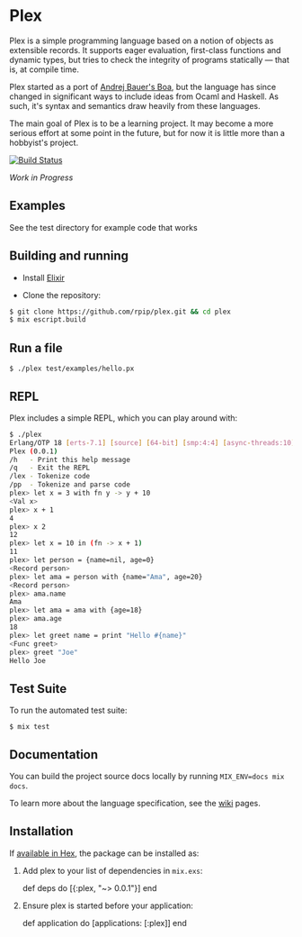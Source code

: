 # Plex

Plex is a simple programming language based on a notion of objects as extensible records. It supports eager evaluation, first-class functions and dynamic types, but tries to check the integrity of programs statically — that is, at compile time.

Plex started as a port of [Andrej Bauer's Boa](http://www.andrej.com/plzoo/html/boa.html), but the language has since changed in significant ways to include ideas from Ocaml and Haskell. As such, it's syntax and semantics draw heavily from these languages.

The main goal of Plex is to be a learning project. It may become a more serious effort at some point in the future, but for now it is little more than a hobbyist's project.

[![Build Status](https://travis-ci.org/rpip/plex.svg?branch=master)](https://travis-ci.org/rpip/plex)

_Work in Progress_

## Examples

See the test directory for example code that works

## Building and running

- Install [Elixir](http://elixir-lang.org/install.html)

- Clone the repository:

```bash
$ git clone https://github.com/rpip/plex.git && cd plex
$ mix escript.build
```

## Run a file

`$ ./plex test/examples/hello.px`

## REPL

Plex includes a simple REPL, which you can play around with:

```bash
$ ./plex
Erlang/OTP 18 [erts-7.1] [source] [64-bit] [smp:4:4] [async-threads:10]
Plex (0.0.1)
/h   - Print this help message
/q   - Exit the REPL
/lex - Tokenize code
/pp  - Tokenize and parse code
plex> let x = 3 with fn y -> y + 10
<Val x>
plex> x + 1
4
plex> x 2
12
plex> let x = 10 in (fn -> x + 1)
11
plex> let person = {name=nil, age=0}
<Record person>
plex> let ama = person with {name="Ama", age=20}
<Record person>
plex> ama.name
Ama
plex> let ama = ama with {age=18}
plex> ama.age
18
plex> let greet name = print "Hello #{name}"
<Func greet>
plex> greet "Joe"
Hello Joe
```

## Test Suite

To run the automated test suite:

`$ mix test`

## Documentation

You can build the project source docs locally by running `MIX_ENV=docs mix docs`.

To learn more about the language specification, see the [wiki](https://github.com/rpip/plex/wiki) pages.

## Installation

If [available in Hex](https://hex.pm/docs/publish), the package can be installed as:

  1. Add plex to your list of dependencies in `mix.exs`:

        def deps do
          [{:plex, "~> 0.0.1"}]
        end

  2. Ensure plex is started before your application:

        def application do
          [applications: [:plex]]
        end
